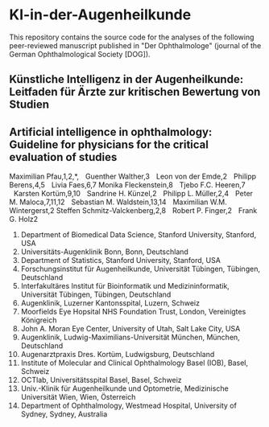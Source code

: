# KI-in-der-Augenheilkunde

This repository contains the source code for the analyses of the following peer-reviewed manuscript published in "Der Ophthalmologe" (journal of the German Ophthalmological Society [DOG]).

## Künstliche Intelligenz in der Augenheilkunde: Leitfaden für Ärzte zur kritischen Bewertung von Studien

## Artificial intelligence in ophthalmology: Guideline for physicians for the critical evaluation of studies

Maximilian Pfau,1,2,*,  Guenther Walther,3  Leon von der Emde,2  Philipp Berens,4,5  Livia Faes,6,7 Monika Fleckenstein,8  Tjebo F.C. Heeren,7  Karsten Kortüm,9,10  Sandrine H. Künzel,2  Philipp L. Müller,2,4  Peter M. Maloca,7,11,12  Sebastian M. Waldstein,13,14  Maximilian W.M. Wintergerst,2 Steffen Schmitz-Valckenberg,2,8  Robert P. Finger,2  Frank G. Holz2
1.	Department of Biomedical Data Science, Stanford University, Stanford, USA
2.	Universitäts-Augenklinik Bonn, Bonn, Deutschland
3.	Department of Statistics, Stanford University, Stanford, USA
4.	Forschungsinstitut für Augenheilkunde, Universität Tübingen, Tübingen, Deutschland
5.	Interfakultäres Institut für Bioinformatik und Medizininformatik, Universität Tübingen, Tübingen, Deutschland
6.	Augenklinik, Luzerner Kantonsspital, Luzern, Schweiz
7.	Moorfields Eye Hopsital NHS Foundation Trust, London, Vereinigtes Königreich
8.	John A. Moran Eye Center, University of Utah, Salt Lake City, USA
9.	Augenklinik, Ludwig-Maximilians-Universität München, München, Deutschland
10.	Augenarztpraxis Dres. Kortüm, Ludwigsburg, Deutschland
11.	Institute of Molecular and Clinical Ophthalmology Basel (IOB), Basel, Schweiz
12.	OCTlab, Universitätsspital Basel, Basel, Schweiz
13.	Univ.-Klinik für Augenheilkunde und Optometrie, Medizinische Universität Wien, Wien, Österreich
14.	Department of Ophthalmology, Westmead Hospital, University of Sydney, Sydney, Australia
